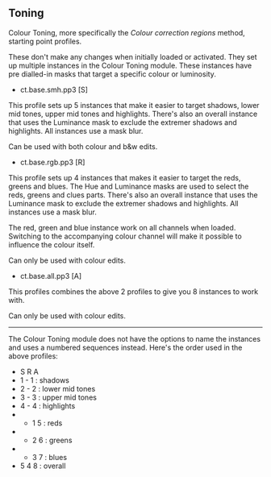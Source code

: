 ## Toning

Colour Toning, more specifically the *Colour correction regions* method, starting point profiles.

These don't make any changes when initially loaded or activated. They set up multiple instances in the Colour Toning module. These instances have pre dialled-in masks that target a specific colour or luminosity.

*  ct.base.smh.pp3 [S]

This profile sets up 5 instances that make it easier to target shadows, lower mid tones, upper mid tones and highlights. There's also an overall instance that uses the Luminance mask to exclude the extremer shadows and highlights. All instances use a mask blur.

Can be used with both colour and b&w edits.

* ct.base.rgb.pp3 [R]

This profile sets up 4 instances that makes it easier to target the reds, greens and blues. The Hue and Luminance masks are used to select the reds, greens and clues parts. There's also an overall instance that uses the Luminance mask to exclude the extremer shadows and highlights. All instances use a mask blur.

The red, green and blue instance work on all channels when loaded. Switching to the accompanying colour channel will make it possible to influence the colour itself.

Can only be used with colour edits.

* ct.base.all.pp3 [A]

This profiles combines the above 2 profiles to give you 8 instances to work with.

Can only be used with colour edits.

---

The Colour Toning module does not have the options to name the instances and uses a numbered sequences instead. Here's the order used in the above profiles:

* S R A
* 1 - 1 : shadows
* 2 - 2 : lower mid tones
* 3 - 3 : upper mid tones
* 4 - 4 : highlights
* - 1 5 : reds
* - 2 6 : greens
* - 3 7 : blues
* 5 4 8 : overall


